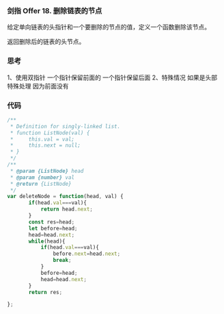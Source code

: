 ### 剑指 Offer 18. 删除链表的节点
给定单向链表的头指针和一个要删除的节点的值，定义一个函数删除该节点。

返回删除后的链表的头节点。

### 思考
1、使用双指针 一个指针保留前面的 一个指针保留后面
2、特殊情况 如果是头部 特殊处理 因为前面没有

### 代码

```javascript
/**
 * Definition for singly-linked list.
 * function ListNode(val) {
 *     this.val = val;
 *     this.next = null;
 * }
 */
/**
 * @param {ListNode} head
 * @param {number} val
 * @return {ListNode}
 */
var deleteNode = function(head, val) {
       if(head.val===val){
           return head.next;
       }
       const res=head;
       let before=head;
       head=head.next;
       while(head){
           if(head.val===val){
               before.next=head.next;
               break;
           }
           before=head;
           head=head.next;
       }
       return res;

};
```